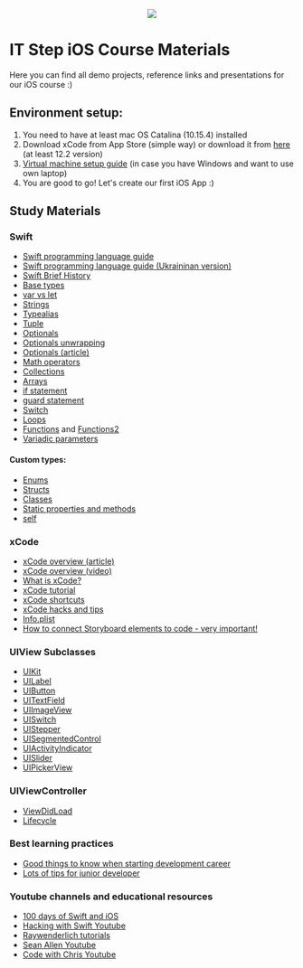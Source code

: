 <p align="center">
  <img src="https://user-images.githubusercontent.com/13054026/106465811-26e63500-64a3-11eb-811f-826773c82498.png">
</p>

# IT Step iOS Course Materials

Here you can find all demo projects, reference links and presentations for our iOS course :)

## Environment setup:
1. You need to have at least mac OS Catalina (10.15.4) installed
2. Download xCode from App Store (simple way) or download it from [here](https://stackoverflow.com/questions/10335747/how-to-download-xcode-dmg-or-xip-file) (at least 12.2 version)
3. [Virtual machine setup guide](https://www.youtube.com/watch?v=XokeH2q3JcQ&ab_channel=AmpedUpTech) (in case you have Windows and want to use own laptop)
4. You are good to go! Let's create our first iOS App :)

## Study Materials
### Swift
- [Swift programming language guide](https://docs.swift.org/swift-book/LanguageGuide/TheBasics.html)
- [Swift programming language guide (Ukraininan version)](https://book.swift.org.ua/)
- [Swift Brief History](https://www.youtube.com/watch?v=4P_ZsOqELBo&t=311s&ab_channel=SeanAllen)
- [Base types](https://www.youtube.com/watch?v=CcORJhKMelQ&ab_channel=SeanAllen)
- [var vs let](https://www.youtube.com/watch?v=2cazK9Cg2Nw&ab_channel=SeanAllen)
- [Strings](https://www.hackingwithswift.com/read/24/overview)
- [Typealias](https://www.youtube.com/watch?v=JvynRYZEU-8&ab_channel=SeanAllen)
- [Tuple](https://www.youtube.com/watch?v=srSW_kYgLXU&ab_channel=raywenderlich.com)
- [Optionals](https://www.youtube.com/watch?v=OkzZ3T3lrlg&ab_channel=PaulHudson)
- [Optionals unwrapping](https://www.youtube.com/watch?v=ZL8BFK8bVjk&ab_channel=SeanAllen)
- [Optionals (article)](https://hackernoon.com/swift-optionals-explained-simply-e109a4297298)
- [Math operators](https://www.youtube.com/watch?v=hWqx7p0TF3Q&ab_channel=CodeWithChris)
- [Collections](https://learn.co/lessons/swift-collection-types)
- [Arrays](https://www.youtube.com/watch?v=mWKYpRxjhJs&ab_channel=SeanAllen)
- [if statement](https://www.youtube.com/watch?v=H_xErt38mWg&ab_channel=CodeWithChris)
- [guard statement](https://learnappmaking.com/swift-guard-let-statement-how-to/)
- [Switch](https://www.youtube.com/watch?v=R4U42rkmHDk&ab_channel=CodeWithChris)
- [Loops](https://www.youtube.com/watch?v=9Snw7polcBU&t=1s&ab_channel=SeanAllen)
- [Functions](https://www.youtube.com/watch?v=CLmZxVkN9gw&ab_channel=CodeWithChris) and [Functions2](https://www.youtube.com/watch?v=AT5_lx4PbVM&ab_channel=CodeWithChris)
- [Variadic parameters](https://www.youtube.com/watch?v=DtAYJfe_9o0&ab_channel=SeanAllen)
#### Custom types:
- [Enums](https://www.youtube.com/watch?v=CdBL7m1AeII&t=1s&ab_channel=SeanAllen)
- [Structs](https://www.youtube.com/watch?v=3ox38NBBiNM&t=125s&ab_channel=SeanAllen)
- [Classes](https://www.youtube.com/watch?v=EhDML-fAqTM&t=1s&ab_channel=SeanAllen)
- [Static properties and methods](https://www.youtube.com/watch?v=s2E5hVxQAZQ&ab_channel=SeanAllen)
- [self](https://www.youtube.com/watch?v=bBXdXmUobMw&ab_channel=SeanAllen)
### xCode 
- [xCode overview (article)](https://medium.com/@pleelaprasad/xcode-keyboard-shortcuts-c1ef58a1bf5d)
- [xCode overview (video)](https://www.youtube.com/watch?v=lhtx0NZ7hJk&ab_channel=iOSAcademy)
- [What is xCode?](https://www.youtube.com/watch?v=F_1d5KOwjTo&t=1s&ab_channel=SeanAllen)
- [xCode tutorial](https://codewithchris.com/xcode-tutorial/)
- [xCode shortcuts](https://medium.com/better-programming/13-xcode-shortcuts-to-boost-your-productivity-329c90512309)
- [xCode hacks and tips](https://www.youtube.com/watch?v=8kiR_QsQNPc&ab_channel=PaulHudson)
- [Info.plist](https://www.youtube.com/watch?v=ni99ORqerys&ab_channel=SeanAllen)
- [How to connect Storyboard elements to code - very important!](https://www.youtube.com/watch?v=mr7pJB2eyK4&t=5s&ab_channel=SeanAllen)
### UIView Subclasses 
- [UIKit](https://www.youtube.com/watch?v=8r1njDKLs90&ab_channel=CodeWithChris)
- [UILabel](https://www.youtube.com/watch?v=22vKbYGRzVo&ab_channel=PlanetVeracity)
- [UIButton](https://www.youtube.com/watch?v=9Vq_xckdJkQ&ab_channel=SwiftTutorials)
- [UITextField](https://www.youtube.com/watch?v=joy9hu06J7g&ab_channel=iOSAcademy)
- [UIImageView](https://www.youtube.com/watch?v=Tb9J08y5a4w&ab_channel=iOSAcademy)
- [UISwitch](https://www.youtube.com/watch?v=xLBkqKJzFyE&ab_channel=iOSAcademy)
- [UIStepper](https://www.youtube.com/watch?v=7lATmhBIRsM&ab_channel=CodeWithChris)
- [UISegmentedControl](https://www.youtube.com/watch?v=ESOZa40GUHk&ab_channel=SeanAllen)
- [UIActivityIndicator](https://www.youtube.com/watch?v=W-WMZ0nNBE8&ab_channel=CodeWithChris)
- [UISlider](https://www.youtube.com/watch?v=dUbfUpVzcxU&ab_channel=CodeWithChris)
- [UIPickerView](https://www.youtube.com/watch?v=J1l_H_FyjjI&ab_channel=CodeWithChris)
### UIViewController 
- [ViewDidLoad](https://www.youtube.com/watch?v=fD2s4yOkEl8&t=1s&ab_channel=SeanAllen)
- [Lifecycle](https://www.youtube.com/watch?v=d7ZqxvbiTyg&t=2s&ab_channel=SeanAllen)
### Best learning practices
- [Good things to know when starting development career](https://www.youtube.com/watch?v=EgpKu1tAVMY&t=31s&ab_channel=SeanAllen)
- [Lots of tips for junior developer](https://www.youtube.com/watch?v=jZ_BzV0DA58&t=82s&ab_channel=SeanAllen)
### Youtube channels and educational resources
- [100 days of Swift and iOS](https://www.hackingwithswift.com/100)
- [Hacking with Swift Youtube](https://www.youtube.com/channel/UCmJi5RdDLgzvkl3Ly0DRMlQ)
- [Raywenderlich tutorials](https://www.raywenderlich.com/getting-started)
- [Sean Allen Youtube](https://www.youtube.com/c/SeanAllen)
- [Code with Chris Youtube](https://www.youtube.com/channel/UC2D6eRvCeMtcF5OGHf1-trw)
